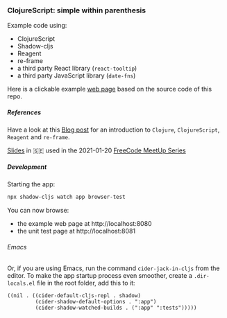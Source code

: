 ### ClojureScript: simple within parenthesis

Example code using:
* ClojureScript
* Shadow-cljs
* Reagent
* re-frame
* a third party React library (`react-tooltip`)
* a third party JavaScript library (`date-fns`)

Here is a clickable example [web page](https://davidvujic.github.io/cljs-hello-world/public/) based on the source code of this repo.

##### References
Have a look at this [Blog post](https://davidvujic.blogspot.com/2021/01/simple-within-parentheses.html) 
for an introduction to `Clojure`, `ClojureScript`, `Reagent` and `re-frame`.

[Slides](https://docs.google.com/presentation/d/1UoB09b2sT3RrZ8L6-ZN9sRGQ8WTnzvI32-M7IXJsEtE/edit?usp=sharing) 
in :sweden: used in the 2021-01-20 [FreeCode MeetUp Series](https://freecode-meetup-series.confetti.events)

##### Development
Starting the app:

``` bash
npx shadow-cljs watch app browser-test
```

You can now browse:
* the example web page at http://localhost:8080
* the unit test page at http://localhost:8081

###### Emacs
Or, if you are using Emacs, run the command `cider-jack-in-cljs` from the editor. 
To make the app startup process even smoother, create a `.dir-locals.el` file in the root folder, add this to it:

``` emacs-lisp
((nil . ((cider-default-cljs-repl . shadow)
         (cider-shadow-default-options . ":app")
         (cider-shadow-watched-builds . (":app" ":tests")))))
```
